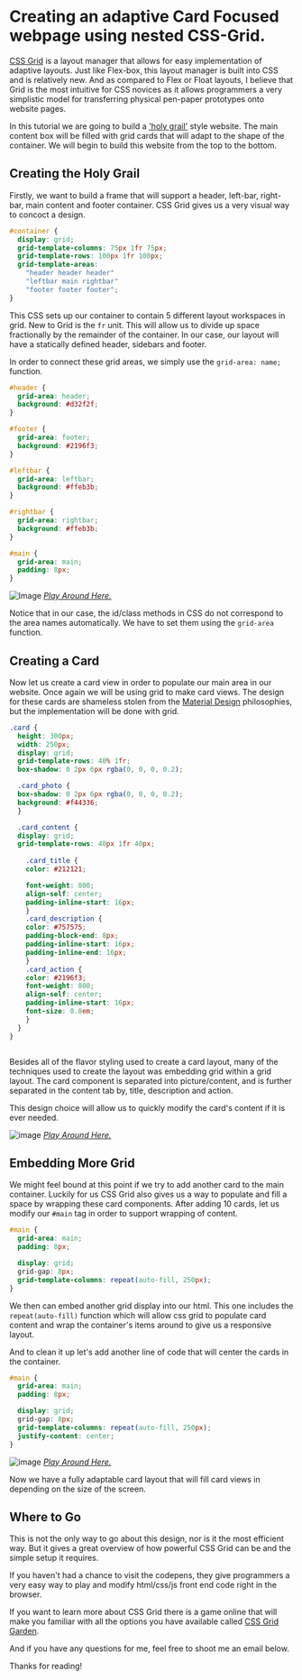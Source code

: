 # Creating an adaptive Card Focused webpage using nested CSS-Grid.

[CSS Grid](https://en.wikipedia.org/wiki/CSS_grid_layout) is a layout manager that allows for easy implementation of adaptive layouts. Just like Flex-box, this layout manager is built into CSS and is relatively new. And as compared to Flex or Float layouts, I believe that Grid is the most intuitive for CSS novices as it allows programmers a very simplistic model for transferring physical pen-paper prototypes onto website pages.

In this tutorial we are going to build a ['holy grail'](https://en.wikipedia.org/wiki/Holy_grail_(web_design)) style website. The main content box will be filled with grid cards that will adapt to the shape of the container. We will begin to build this website from the top to the bottom.

## Creating the Holy Grail

Firstly, we want to build a frame that will support a header, left-bar, right-bar, main content and footer container. CSS Grid gives us a very visual way to concoct a design.
```scss
#container {
  display: grid;
  grid-template-columns: 75px 1fr 75px;
  grid-template-rows: 100px 1fr 100px;
  grid-template-areas:
    "header header header"
    "leftbar main rightbar"
    "footer footer footer";
}
```
This CSS sets up our container to contain 5 different layout workspaces in grid. New to Grid is the `fr` unit. This will allow us to divide up space fractionally by the remainder of the container. In our case, our layout will have a statically defined header, sidebars and footer.

In order to connect these grid areas, we simply use the `grid-area: name;` function.
```css
#header {
  grid-area: header;
  background: #d32f2f;
}

#footer {
  grid-area: footer;
  background: #2196f3;
}

#leftbar {
  grid-area: leftbar;
  background: #ffeb3b;
}

#rightbar {
  grid-area: rightbar;
  background: #ffeb3b;
}

#main {
  grid-area: main;
  padding: 8px;
}
```
![Image](../images/02/helloworld.png)
*[Play Around Here.](https://codepen.io/jwsharpe/pen/BaBeMyJ)*

Notice that in our case, the id/class methods in CSS do not correspond to the area names automatically. We have to set them using the `grid-area` function.

## Creating a Card

Now let us create a card view in order to populate our main area in our website. Once again we will be using grid to make card views. The design for these cards are shameless stolen from the [Material Design](https://material.io/components/cards/) philosophies, but the implementation will be done with grid.

```scss
.card {
  height: 300px;
  width: 250px;
  display: grid;
  grid-template-rows: 40% 1fr;
  box-shadow: 0 2px 6px rgba(0, 0, 0, 0.2);

  .card_photo {
  box-shadow: 0 2px 6px rgba(0, 0, 0, 0.2);
  background: #f44336;
  }

  .card_content {
  display: grid;
  grid-template-rows: 40px 1fr 40px;
  
    .card_title {
    color: #212121;

    font-weight: 800;
    align-self: center;
    padding-inline-start: 16px;
    }
    .card_description {
    color: #757575;
    padding-block-end: 8px;
    padding-inline-start: 16px;
    padding-inline-end: 16px;
    }
    .card_action {
    color: #2196f3;
    font-weight: 800;
    align-self: center;
    padding-inline-start: 16px;
    font-size: 0.8em;
    }
  }
}



```

Besides all of the flavor styling used to create a card layout, many of the techniques used to create the layout was embedding grid within a grid layout. The card component is separated into picture/content, and is further separated in the content tab by, title, description and action.

This design choice will allow us to quickly modify the card's content if it is ever needed.

![image](../images/02/card01.png)
*[Play Around Here.](https://codepen.io/jwsharpe/pen/pozmGbG)*

## Embedding More Grid

We might feel bound at this point if we try to add another card to the main container. Luckily for us CSS Grid also gives us a way to populate and fill a space by wrapping these card components. After adding 10 cards, let us modify our `#main` tag in order to support wrapping of content.
```css
#main {
  grid-area: main;
  padding: 8px;

  display: grid;
  grid-gap: 8px;
  grid-template-columns: repeat(auto-fill, 250px);
}
```
We then can embed another grid display into our html. This one includes the `repeat(auto-fill)` function which will allow css grid to populate card content and wrap the container's items around to give us a responsive layout.

And to clean it up let's add another line of code that will center the cards in the container.

```css
#main {
  grid-area: main;
  padding: 8px;

  display: grid;
  grid-gap: 8px;
  grid-template-columns: repeat(auto-fill, 250px);
  justify-content: center;
}
```

![image](../images/02/cards.png)
*[Play Around Here.](https://codepen.io/jwsharpe/pen/eYOaxRO)*

Now we have a fully adaptable card layout that will fill card views in depending on the size of the screen.

## Where to Go

This is not the only way to go about this design, nor is it the most efficient way. But it gives a great overview of how powerful CSS Grid can be and the simple setup it requires. 

If you haven't had a chance to visit the codepens, they give programmers a very easy way to play and modify html/css/js front end code right in the browser.

If you want to learn more about CSS Grid there is a game online that will make you familiar with all the options you have available called [CSS Grid Garden](https://codepip.com/games/grid-garden/).

And if you have any questions for me, feel free to shoot me an email below.

Thanks for reading!